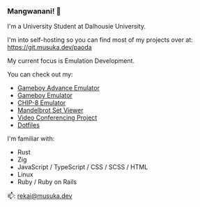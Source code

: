 ### Mangwanani! 👋

I'm a University Student at Dalhousie University.

I'm into self-hosting so you can find most of my projects over at: https://git.musuka.dev/paoda

My current focus is Emulation Development. 

You can check out my:
* [Gameboy Advance Emulator](https://git.musuka.dev/paoda/zba)
* [Gameboy Emulator](https://git.musuka.dev/paoda/gb)
* [CHIP-8 Emulator](https://git.musuka.dev/paoda/chip8)
* [Mandelbrot Set Viewer](https://git.musuka.dev/paoda/mandelbrot)
* [Video Conferencing Project](https://github.com/beatriceo/polyglot)
* [Dotfiles](https://git.musuka.dev/paoda/dotfiles)

I'm familiar with:
* Rust
* Zig
* JavaScript / TypeScript / CSS / SCSS / HTML
* Linux
* Ruby / Ruby on Rails

📫: rekai@musuka.dev

<!--
**Paoda/paoda** is a ✨ _special_ ✨ repository because its `README.md` (this file) appears on your GitHub profile.

Here are some ideas to get you started:

- 🔭 I’m currently working on ...
- 🌱 I’m currently learning ...
- 👯 I’m looking to collaborate on ...
- 🤔 I’m looking for help with ...
- 💬 Ask me about ...
- 📫 How to reach me: ...
- 😄 Pronouns: ...
- ⚡ Fun fact: ...
-->
